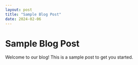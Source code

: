 ```yaml
---
layout: post
title: "Sample Blog Post"
date: 2024-02-06
---
```

# Sample Blog Post
Welcome to our blog! This is a sample post to get you started.